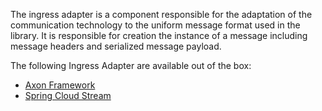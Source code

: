 The ingress adapter is a component responsible for the adaptation of the communication technology to the uniform message format used in the library.
It is responsible for creation the instance of a message including message headers and serialized message payload.

The following Ingress Adapter are available out of the box:

* [Axon Framework](ingress-axon.md)
* [Spring Cloud Stream](ingress-spring-cloud.md)

